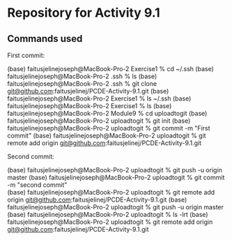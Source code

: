 # Repository for Activity 9.1


## Commands used

First commit:

(base) faitusjelinejoseph@MacBook-Pro-2 Exercise1 % cd ~/.ssh
(base) faitusjelinejoseph@MacBook-Pro-2 .ssh % ls
(base) faitusjelinejoseph@MacBook-Pro-2 .ssh % git clone git@github.com:faitusjelinej/PCDE-Activity-9.1.git
(base) faitusjelinejoseph@MacBook-Pro-2 Exercise1 % ls ~/.ssh
(base) faitusjelinejoseph@MacBook-Pro-2 Exercise1 % ls
(base) faitusjelinejoseph@MacBook-Pro-2 Module9 % cd uploadtogit 
(base) faitusjelinejoseph@MacBook-Pro-2 uploadtogit % git init
(base) faitusjelinejoseph@MacBook-Pro-2 uploadtogit % git commit -m "First commit"
(base) faitusjelinejoseph@MacBook-Pro-2 uploadtogit % git remote add origin git@github.com:faitusjelinej/PCDE-Activity-9.1.git

 Second commit:
  
(base) faitusjelinejoseph@MacBook-Pro-2 uploadtogit % git push -u origin master
(base) faitusjelinejoseph@MacBook-Pro-2 uploadtogit % git commit -m "second commit"                                           
(base) faitusjelinejoseph@MacBook-Pro-2 uploadtogit % git remote add origin git@github.com:faitusjelinej/PCDE-Activity-9.1.git
(base) faitusjelinejoseph@MacBook-Pro-2 uploadtogit % git push -u origin master                                               
(base) faitusjelinejoseph@MacBook-Pro-2 uploadtogit % ls -lrt
(base) faitusjelinejoseph@MacBook-Pro-2 uploadtogit % git remote add origin git@github.com:faitusjelinej/PCDE-Activity-9.1.git
